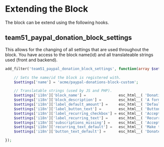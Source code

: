 # Extending the Block

The block can be extend using the following hooks.

## team51_paypal_donation_block_settings

This allows for the changing of all settings that are used throughout the block. You have access to the block name(id) and all translateable strings used (front and backend).

```php
add_filter('team51_paypal_donation_block_settings', function(array $settings): array{

    // Sets the name/id the block is registered with.
    $settings['name'] = 'acme/paypal-donations-block-custom';

    // Translatable strings (used by JS and PHP).
    $settings['i18n']['block_name'] =               esc_html__( 'Donations', 'team51-donations' );
    $settings['i18n']['block_description'] =        esc_html__( 'A form to collect donations.', 'team51-donations' );
    $settings['i18n']['label_default_amount'] =     esc_html__( 'Default donation amount', 'team51-donations' );
    $settings['i18n']['label_button_text'] =        esc_html__( 'Button text', 'team51-donations' );
    $settings['i18n']['label_recurring_checkbox'] = esc_html__( 'Accept recurring donations', 'team51-donations' );
    $settings['i18n']['label_recurring_text'] =     esc_html__( 'Recurring option description', 'team51-donations' );
    $settings['i18n']['subscriptions_missing'] =    esc_html__( 'Accept recurring donations by installing WooCommerce Subscriptions.', 'team51-donations' );
    $settings['i18n']['recurring_text_default'] =   esc_html__( 'Make this a monthly recurring donation', 'team51-donations' );
    $settings['i18n']['button_text_default'] =      esc_html__( 'Donate Now', 'team51-donations');

}); 
